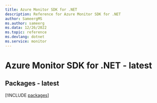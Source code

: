 ```yaml
---
title: Azure Monitor SDK for .NET
description: Reference for Azure Monitor SDK for .NET
author: SameergMS
ms.author: sameerg
ms.data: 12/26/2022
ms.topic: reference
ms.devlang: dotnet
ms.service: monitor
---
```

# Azure Monitor SDK for .NET - latest
## Packages - latest
[!INCLUDE [packages](monitor-index.md)]